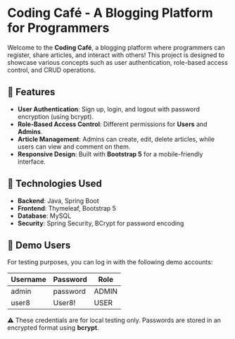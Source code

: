 # Coding Café - A Blogging Platform for Programmers

Welcome to the **Coding Café**, a blogging platform where programmers can register, share articles, and interact with others! This project is designed to showcase various concepts such as user authentication, role-based access control, and CRUD operations.

## 🚀 Features

- **User Authentication**: Sign up, login, and logout with password encryption (using bcrypt).
- **Role-Based Access Control**: Different permissions for **Users** and **Admins**.
- **Article Management**: Admins can create, edit, delete articles, while users can view and comment on them.
- **Responsive Design**: Built with **Bootstrap 5** for a mobile-friendly interface.

## 🔧 Technologies Used

- **Backend**: Java, Spring Boot
- **Frontend**: Thymeleaf, Bootstrap 5
- **Database**: MySQL
- **Security**: Spring Security, BCrypt for password encoding

## 👤 Demo Users

For testing purposes, you can log in with the following demo accounts:

| Username | Password | Role  |
|----------|----------|-------|
| admin    | password | ADMIN |
| user8    | User8!   | USER  |

⚠️ These credentials are for local testing only. Passwords are stored in an encrypted format using **bcrypt**.